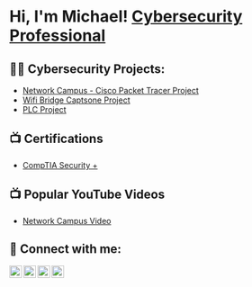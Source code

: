 <h1>Hi, I'm Michael! <a href="https://www.linkedin.com/in/michaelnibarra/">Cybersecurity Professional</a>

<h2>👨‍💻 Cybersecurity Projects:</h2>

  - [Network Campus - Cisco Packet Tracer Project](https://github.com/michaelnibarra/NetworkCampusProject)
  - [Wifi Bridge Captsone Project](https://github.com/michaelnibarra/CAPSTONEWORKURL)
  - [PLC Project ](https://github.com/michaelnibarra/PLCURL)
    
<h2>📺 Certifications</h2>

- [CompTIA Security +](https://www.youtube.com/watch?v=a83ASGn_V_s)

<h2>📺 Popular YouTube Videos</h2>

- [Network Campus Video](https://www.youtube.com/watch?v=a83ASGn_V_s)


<h2> 🤳 Connect with me:</h2>

[<img align="left" alt="JoshMadakor | YouTube" width="22px" src="https://cdn.jsdelivr.net/npm/simple-icons@v3/icons/youtube.svg" />][youtube]
[<img align="left" alt="JoshMadakor | Twitter" width="22px" src="https://cdn.jsdelivr.net/npm/simple-icons@v3/icons/twitter.svg" />][twitter]
[<img align="left" alt="JoshMadakor | LinkedIn" width="22px" src="https://cdn.jsdelivr.net/npm/simple-icons@v3/icons/linkedin.svg" />][linkedin]
[<img align="left" alt="JoshMadakor | Instagram" width="22px" src="https://cdn.jsdelivr.net/npm/simple-icons@v3/icons/instagram.svg" />][instagram]

[twitter]: https://twitter.com/joshmadakor
[youtube]: https://www.youtube.com/c/joshmadakor
[instagram]: https://www.instagram.com/joshmadakor/
[linkedin]: https://linkedin.com/in/joshmadakor

<!--
**joshmadakor1/joshmadakor1** is a ✨ _special_ ✨ repository because its `README.md` (this file) appears on your GitHub profile.

Here are some ideas to get you started:

- 🔭 I’m currently working on ...
- 🌱 I’m currently learning ...
- 👯 I’m looking to collaborate on ...
- 🤔 I’m looking for help with ...
- 💬 Ask me about ...
- 📫 How to reach me: ...
- 😄 Pronouns: ...
- ⚡ Fun fact: ...
-->
